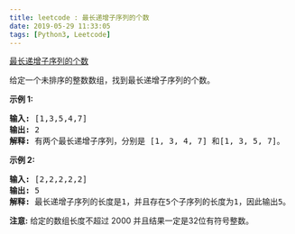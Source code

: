 ```yaml
---
title: leetcode : 最长递增子序列的个数
date: 2019-05-29 11:33:05
tags: [Python3, Leetcode]
---
```


[最长递增子序列的个数](https://leetcode-cn.com/problems/number-of-longest-increasing-subsequence/)

<p>给定一个未排序的整数数组，找到最长递增子序列的个数。</p>

<!-- more -->

<p><strong>示例 1:</strong></p>

<pre>
<strong>输入:</strong> [1,3,5,4,7]
<strong>输出:</strong> 2
<strong>解释:</strong> 有两个最长递增子序列，分别是 [1, 3, 4, 7] 和[1, 3, 5, 7]。
</pre>

<p><strong>示例 2:</strong></p>

<pre>
<strong>输入:</strong> [2,2,2,2,2]
<strong>输出:</strong> 5
<strong>解释:</strong> 最长递增子序列的长度是1，并且存在5个子序列的长度为1，因此输出5。
</pre>

<p><strong>注意:</strong>&nbsp;给定的数组长度不超过 2000 并且结果一定是32位有符号整数。</p>
